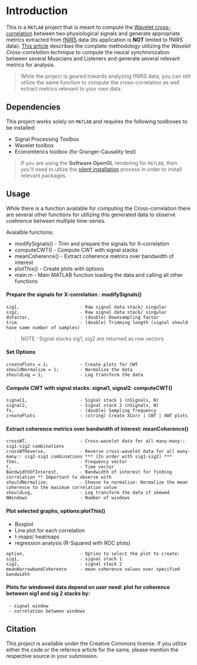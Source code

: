 # Introduction

This is a `MATLAB` project that is meant to compute the [Wavelet cross-correlation][1] between two physiological signals and generate appropriate metrics extracted from [fNIRS][2] data (its application is **NOT** limited to fNIRS data). [This article][3] describes the complete methodology utilizing the *Wavelet Cross-correlation technique* to compute the neural synchronization between several Musicians and Listeners and generate several relevant metrics for analysis.

> While the project is geared towards analyzing fNIRS data, you can still utilize the same function to compute the cross-correlation as well extract metrics relevant to your own data. 


## Dependencies

This project works solely on `MATLAB` and requires the following toolboxes to be installed:

* Signal Processing Toolbox
* Wavelet toolbox
* Economterics toolbox (for Granger-Causality test) 

> If you are using the **Software OpenGL** rendering for `MATLAB`, then you'll need to utlize the [silent installation][4] process in order to install relevant packages.


## Usage

While there is a function available for computing the Cross-correlation there are several other functions for utilizing this generated data to observe coehrence between multiple time-series.

Avaialble functions: 

* modifySignals()               - Trim and prepare the signals for X-correlation  
* computeCWT()                  - Compute CWT with signal stacks
* meanCoherence()               - Extract coherence metrics over bandwidth of interest
* plotThis()                    - Create plots with options
* main.m - Main MATLAB function loading the data and calling all other functions


#### Prepare the signals for X-correlation : modifySignals() 


    sig1,                       - Raw signal data stack/ singular
    sig2,                       - Raw signal data stack/ singular
    dsFactor,                   - (double) Downsampling factor
    trim                        - (double) Trimming length (signal should have same number of samples)

> NOTE : Signal stacks sig1, sig2 are returned as row vectors


#### Set Options

    createPlots = 1;            - Create plots for CWT
    shouldNormalize = 1;        - Normalize the data
    shouldLog = 1;              - Log transform the data


#### Compute CWT with signal stacks: signal1, signal2: computeCWT()

    signal1,                    - Signal stack 1 (nSignals, N)
    signal2,                    - Signal stack 2 (nSignals, N)
    fs,                         - (double) Sampling frequency
    createPlots                 - (string) Create XCorr | CWT | XWT plots


#### Extract coherence metrics over bandwidth of interest: meanCoherence()

    crossWT,                    - Cross-wavelet data for all many-many:: sig1-sig2 combinations
    crossWTReverse,             - Reverse cross-wavelet data for all many-many:: sig2-sig1 combinations *** (In order with sig1-sig2) ***
    fVec,                       - Frequency vector
    t,                          - Time vector
    BandwidthOfInterest,        - Bandwidth of interest for finding correlation ** Important to observe with
    shouldNormalize,            - Choose to normalize: Normalize the mean coherence to the maximum correlation value
    shouldLog,                  - Log transform the data if skewed
    NWindows                    - Number of windows


#### Plot selected graphs, options:plotThis()

   * Boxplot
   * Line plot for each correlation
   * t-maps/ heatmaps
   * regression analysis (R-Squared with ROC plots)

    option,                     - Option to select the plot to create:
    sig1,                       - signal stack 1
    sig2,                       - signal stack 2
    meanNarrowbandCoherence     - mean coherence values over specified bandwidth


#### Plots for windowed data depend on user need: plot for coherence between sig1 and sig 2 stacks by:

     - signal window
     - correlation between windows 


## Citation

This project is available under the Creative Commons license. If you utilize either the code or the refernce article for the same, please mention the respective source in your submission. 


[1]: https://pubmed.ncbi.nlm.nih.gov/16110773/
[2]: https://www.frontiersin.org/articles/10.3389/fnins.2020.00724/full
[3]: https://0-kaustubh-0.github.io/posts/Project-5_XWCorr/
[4]: https://www.mathworks.com/help/install/ug/install-noninteractively-silent-installation.html

